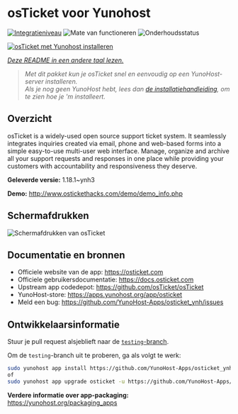 <!--
NB: Deze README is automatisch gegenereerd door <https://github.com/YunoHost/apps/tree/master/tools/readme_generator>
Hij mag NIET handmatig aangepast worden.
-->

# osTicket voor Yunohost

[![Integratieniveau](https://apps.yunohost.org/badge/integration/osticket)](https://ci-apps.yunohost.org/ci/apps/osticket/)
![Mate van functioneren](https://apps.yunohost.org/badge/state/osticket)
![Onderhoudsstatus](https://apps.yunohost.org/badge/maintained/osticket)

[![osTicket met Yunohost installeren](https://install-app.yunohost.org/install-with-yunohost.svg)](https://install-app.yunohost.org/?app=osticket)

*[Deze README in een andere taal lezen.](./ALL_README.md)*

> *Met dit pakket kun je osTicket snel en eenvoudig op een YunoHost-server installeren.*  
> *Als je nog geen YunoHost hebt, lees dan [de installatiehandleiding](https://yunohost.org/install), om te zien hoe je 'm installeert.*

## Overzicht

osTicket is a widely-used open source support ticket system. It seamlessly integrates inquiries created via email, phone and web-based forms into a simple easy-to-use multi-user web interface. Manage, organize and archive all your support requests and responses in one place while providing your customers with accountability and responsiveness they deserve.

**Geleverde versie:** 1.18.1~ynh3

**Demo:** <http://www.ostickethacks.com/demo/demo_info.php>

## Schermafdrukken

![Schermafdrukken van osTicket](./doc/screenshots/screenshot.png)

## Documentatie en bronnen

- Officiele website van de app: <https://osticket.com>
- Officiele gebruikersdocumentatie: <https://docs.osticket.com>
- Upstream app codedepot: <https://github.com/osTicket/osTicket>
- YunoHost-store: <https://apps.yunohost.org/app/osticket>
- Meld een bug: <https://github.com/YunoHost-Apps/osticket_ynh/issues>

## Ontwikkelaarsinformatie

Stuur je pull request alsjeblieft naar de [`testing`-branch](https://github.com/YunoHost-Apps/osticket_ynh/tree/testing).

Om de `testing`-branch uit te proberen, ga als volgt te werk:

```bash
sudo yunohost app install https://github.com/YunoHost-Apps/osticket_ynh/tree/testing --debug
of
sudo yunohost app upgrade osticket -u https://github.com/YunoHost-Apps/osticket_ynh/tree/testing --debug
```

**Verdere informatie over app-packaging:** <https://yunohost.org/packaging_apps>
